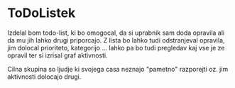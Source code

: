 # ToDoListek

Izdelal bom todo-list, ki bo omogocal, da si uprabnik sam doda opravila ali da mu jih lahko drugi priporcajo.
Z lista bo lahko tudi odstranjeval opravila, jim dolocal prioriteto, kategorijo ... lahko pa bo tudi pregledav kaj vse je ze opravil ter si izrisal graf aktivnosti.

Cilna skupina so ljudje ki svojega casa neznajo "pametno" razporejti oz. jim aktivnosti dolocajo drugi.
